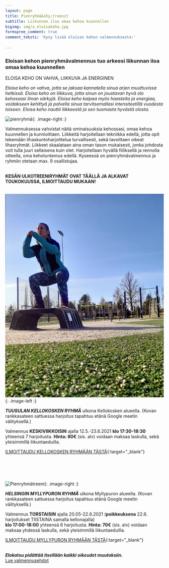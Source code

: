 ```yaml
---
layout: page
title: Pienryhmä&shy;treenit
subtitle: Liikunnan iloa omaa kehoa kuunnellen
bigimg: img/a_eloisakeho.jpg
formspree_comment: true
comment_teksti: 'Kysy lisää eloisan kehon valmennuksesta:'

---
```

### **Eloisan kehon pienryhmä­valmennus**  tuo arkeesi liikunnan iloa omaa kehoa kuunnellen

<p></p>
<p class="otsikkolistapalkki">
ELOISA KEHO ON VAHVA, LIIKKUVA JA ENERGINEN
</p>

_Eloisa keho on vahva, jotta se jaksaa kannatella sinua arjen muuttuvissa hetkissä.
Eloisa keho on liikkuva, jotta sinun on joustavan hyvä olo kehossasi ilman särkyjä.
Eloisa keho kaipaa myös haasteita ja energiaa, voidakseen kehittyä ja palvella sinua tarvitsemallasi intensiteetillä
vuodesta toiseen. Eloisa keho nauttii liikkeestä ja sen tuomasta hyvästä olosta._

![pienryhmä](/img/pienryhmatreenit_3.jpg "Eloisan kehon pienryhmätreenit"){: .image-right :}

Valmennuksessa vahvistat näitä ominaisuuksia kehossasi, omaa kehoa kuunnellen ja kunnioittaen. Liikkeitä harjoitellaan tekniikka edellä, jotta opit tekemään lihaskuntoharjoittelua turvallisesti, sekä tavoittaen oikeat lihasryhmät. Liikkeet skaalataan aina oman tason mukaisesti, jonka johdosta voit tulla juuri sellaisena kuin olet. Harjoitellaan hyvällä fiiliksellä ja rennolla otteella, oma kehotuntemus edellä. Kyseessä on pienryhmävalmennus ja ryhmiin otetaan max. 9 osallistujaa.  <br/><br/>

**KESÄN ULKOTREENIRYHMÄT OVAT TÄÄLLÄ JA ALKAVAT TOUKOKUUSSA, ILMOITTAUDU MUKAAN!** <br/><br/>

![Pienryhmätreeni](/img/kellokosken_pienryhma.jpg "Kellokosken pienryhma"){: .image-left :}

**_TUUSULAN KELLOKOSKEN RYHMÄ_**
ulkona Kellokosken alueella. (Kovan rankkasateen sattuessa harjoitus tapahtuu etänä Google meetin välityksellä.)

Valmennus **KESKIVIIKKOISIN** ajalla 12.5.-23.6.2021 **klo 17:30-18:30**  yhteensä 7 harjoitusta.
**Hinta: 80€** (sis. alv) voidaan maksaa laskulla, sekä yleisimmillä liikuntaeduilla.  

 
[ILMOITTAUDU KELLOKOSKEN RYHMÄÄN TÄSTÄ](https://forms.gle/LUdCexmwcE6TmzJV7){:target="_blank"} 
<br/><br/>
<br/><br/>
<br/><br/>
![Pienryhmätreeni](/img/myllypuro.jpg "Myllypuron pienryhmä"){: .image-right :}

***HELSINGIN MYLLYPURON RYHMÄ***
ulkona Myllypuron alueella. (Kovan rankkasateen sattuessa harjoitus tapahtuu etänä Google meetin välityksellä.)

Valmennus **TORSTAISIN** ajalla 20.05-22.6.2021 (**poikkeuksena** 22.6. harjoitukset TIISTAINA samalla kellonajalla)  
**klo 17:00-18:00**  yhteensä 6 harjoitusta.
**Hinta: 70€** (sis. alv) voidaan maksaa yhdessä laskulla, sekä yleisimmillä liikuntaeduilla.  


[ILMOITTAUDU MYLLYPURON RYHMÄÄN TÄSTÄ](https://forms.gle/ShTYed8cURMS3vH96){:target="_blank"} 
<br/><br/>

**_Elokatsu pidättää itsellään kaikki oikeudet muutoksiin._**  
[Lue valmennusehdot](/valmennusehdot)